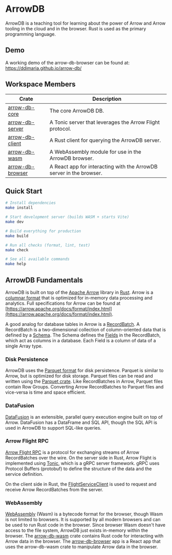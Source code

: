 <!-- omit in toc -->
# ArrowDB

ArrowDB is a teaching tool for learning about the power of Arrow and Arrow tooling in the cloud and in the browser.  Rust is used as the primary programming language.

## Demo
A working demo of the arrow-db-browser can be found at: https://ddimaria.github.io/arrow-db/

<!-- omit in toc -->
## Workspace Members

| Crate                                          | Description                                                         |
| ---------------------------------------------- | ------------------------------------------------------------------- |
| [arrow-db-core](arrow-db-core/README.md)       | The core ArrowDB DB.                                                |
| [arrow-db-server](arrow-db-server/README.md)   | A Tonic server that leverages the Arrow Flight protocol.            |
| [arrow-db-client](arrow-db-client/README.md)   | A Rust client for querying the ArrowDB server.                      |
| [arrow-db-wasm](arrow-db-wasm/README.md)       | A WebAssembly module for use in the ArrowDB browser.                |
| [arrow-db-browser](arrow-db-browser/README.md) | A React app for interacting with the ArrowDB server in the browser. |



## Quick Start

```bash
# Install dependencies
make install

# Start development server (builds WASM + starts Vite)
make dev

# Build everything for production
make build

# Run all checks (format, lint, test)
make check

# See all available commands
make help
```

## ArrowDB Fundamentals

ArrowDB is built on top of the [Apache Arrow](https://arrow.apache.org/) library in [Rust](https://docs.rs/arrow/latest/arrow/).  Arrow is a [columnar format](https://arrow.apache.org/docs/format/Columnar.html) that is optimized for in-memory data processing and analytics.  Full specifications for Arrow can be found at [https://arrow.apache.org/docs/format/index.html](https://arrow.apache.org/docs/format/index.html).

A good analog for database tables in Arrow is a [RecordBatch](https://docs.rs/arrow/latest/arrow/record_batch/struct.RecordBatch.html).  A RecordBatch is a two-dimensional collection of column-oriented data that is defined by a [Schema](https://docs.rs/arrow/latest/arrow/datatypes/struct.Schema.html).  The Schema defines the [Fields](https://docs.rs/arrow/latest/arrow/datatypes/struct.Field.html) in the RecordBatch, which act as columns in a database.  Each Field is a column of data of a single Array type.

### Disk Persistence

ArrowDB uses the [Parquet format](https://parquet.apache.org/) for disk persistence.  Parquet is similar to Arrow, but is optimized for disk storage.  Parquet files can be read and written using the [Parquet crate](https://docs.rs/parquet/latest/parquet/).  Like RecordBatches in Arrow, Parquet files contain Row Groups.  Converting Arrow RecordBatches to Parquet files and vice-versa is time and space efficient.

### DataFusion

[DataFusion](https://docs.rs/datafusion/latest/datafusion/) is an extensible, parallel query execution engine built on top of Arrow.  DataFusion has a DataFrame and SQL API, though the SQL API is used in ArrowDB to support SQL-like queries.

### Arrow Flight RPC

[Arrow Flight RPC](https://arrow.apache.org/docs/format/Flight.html) is a protocol for exchanging streams of Arrow RecordBatches over the wire.  On the server side in Rust, Arrow Flight is implemented using [Tonic](https://docs.rs/tonic/latest/tonic/), which is a gRPC server framework.  gRPC uses Protocol Buffers (protobuf) to define the structure of the data and the service definition.  

On the client side in Rust, the [FlightServiceClient](https://docs.rs/arrow_flight/latest/arrow_flight/flight_service_client/struct.FlightServiceClient.html) is used to request and receive Arrow RecordBatches from the server.

### WebAssembly

[WebAssembly](https://webassembly.org/) (Wasm) is a bytecode format for the browser, though Wasm is not limited to browsers.  It is supported by all modern browsers and can be used to run Rust code in the browser.  Since browser Wasm doesn't have access to the file system, ArrowDB just exists in-memory within the browser.  The [arrow-db-wasm](arrow-db-wasm/README.md) crate contains Rust code for interacting with Arrow data in the browser.  The [arrow-db-browser](arrow-db-browser/README.md) app is a React app that uses the arrow-db-wasm crate to manipulate Arrow data in the browser.
